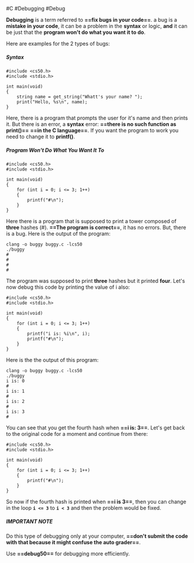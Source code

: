 #C #Debugging
#Debug

**Debugging** is a term referred to **==fix bugs in your code==**. 
a bug is a **mistake in your code**, it can be a problem in the **syntax** or logic, **and** it can be just that the **program won't do what you want it to do**.

Here are examples for the 2 types of bugs:

##### Syntax
```
#include <cs50.h>
#include <stdio.h>

int main(void)
{
	string name = get_string("Whatt's your name? ");
	print("Hello, %s\n", name);
}
```
Here, there is a program that prompts the user for it's name and then prints it. But there is an error, a **syntax** error: **==there is no such function as print()==** **==in the C language==**. If you want the program to work you need to change it to **printf()**.


##### Program Won't Do What You Want It To


```
#include <cs50.h>
#include <stdio.h>

int main(void)
{
	for (int i = 0; i <= 3; 1++)
	{
		printf("#\n");
	}
}
```
Here there is a program that is supposed to print a tower composed of **three** hashes (#). **==The program is correct==**, it has no errors. But, there is a bug. Here is the output of the program:

```
clang -o buggy buggy.c -lcs50
./buggy
#
#
#
#
```

The program was supposed to print **three** hashes but it printed **four**. 
Let's now debug this code by printing the value of i also:

```
#include <cs50.h>
#include <stdio.h>

int main(void)
{
	for (int i = 0; i <= 3; 1++)
	{
		printf("i is: %i\n", i);
		printf("#\n");
	}
}
```
Here is the the output of this program:

```
clang -o buggy buggy.c -lcs50
./buggy
i is: 0
#
i is: 1
#
i is: 2
#
i is: 3
#
```
You can see that you get the fourth hash when **==i is: 3==**. Let's get back to the original code for a moment and continue from there:

```
#include <cs50.h>
#include <stdio.h>

int main(void)
{
	for (int i = 0; i <= 3; 1++)
	{
		printf("#\n");
	}
}
```
So now if the fourth hash is printed when **==i is 3==**, then you can change in the loop **`i <= 3`** to **`i < 3`** and then the problem would be fixed.


##### **IMPORTANT NOTE**
Do this type of debugging only at your computer, **==don't submit the code with that because it might confuse the auto grader==**.

Use **==debug50==** for debugging more efficiently.